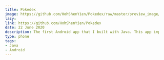 ```yaml
---
title: Pokedex
image: https://github.com/HohShenYien/Pokedex/raw/master/preview_image/Screenshot_20200622-183303.jpg
lazy: 
link: https://github.com/HohShenYien/Pokedex
date: 22 June 2020
description: The first Android app that I built with Java. This app implements a simple pokedex.
type: phone
tags:
- Java
- Android
---
```

